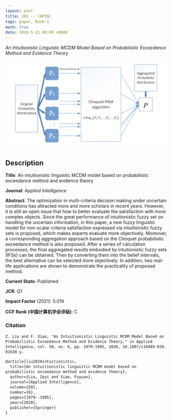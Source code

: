 ```yaml
---
layout: post
title: J03 -- (APIN)
tags: paper, Rank-1
math: true
date: 2020-5-21 00:00 +0800
---
```

*An Intuitionistic Linguistic MCDM Model Based on Probabilistic Exceedance Method and Evidence Theory*

![GA](https://github.com/Samlzy/pics/raw/Samlzy-patch-1/LiuXiao04.png)


## Description

**Title**: An intuitionistic linguistic MCDM model based on probabilistic exceedance method and evidence theory

**Journal**: *Applied Intelligence*

**Abstract**: The optimization in multi-criteria decision making under uncertain conditions has attracted more and more scholars in recent years. However, it is still an open issue that how to better evaluate the satisfaction with more complex objects. Since the great performance of intuitionistic fuzzy set on handling the uncertain information, in this paper, a new fuzzy linguistic model for non-scalar criteria satisfaction expressed via intuitionistic fuzzy sets is proposed, which makes experts evaluate more objectively. Moreover, a corresponding aggregation approach based on the Choquet probabilistic exceedance method is also proposed. After a series of calculation processes, the final aggregated results embodied by intuitionistic fuzzy sets (IFSs) can be obtained. Then by converting them into the belief intervals, the best alternative can be selected more objectively. In addition, two real-life applications are shown to demonstrate the practicality of proposed method.

**Current State**: Published

**JCR**: Q1

**Impact Factor** (2021): 5.019

**CCF Rank (中国计算机学会评级)**: C


### Citation

```
Z. Liu and F. Xiao, "An Intuitionistic Linguistic MCDM Model Based on Probabilistic Exceedance Method and Evidence Theory," in Applied Intelligence, vol. 50, no. 6, pp. 1979-1995, 2020, 10.1007/s10489-020-01638-y.
```

```
@article{liu2020intuitionistic,
  title={An intuitionistic linguistic MCDM model based on probabilistic exceedance method and evidence theory},
  author={Liu, Zeyi and Xiao, Fuyuan},
  journal={Applied Intelligence},
  volume={50},
  number={6},
  pages={1979--1995},
  year={2020},
  publisher={Springer}
}
```
